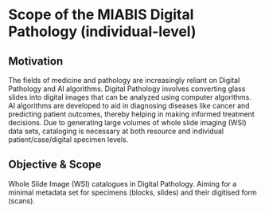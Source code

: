 # Scope of the MIABIS Digital Pathology (individual-level)

## Motivation
The fields of medicine and pathology are increasingly reliant on Digital Pathology and AI algorithms. Digital Pathology involves converting glass slides into digital images that can be analyzed using computer algorithms. AI algorithms are developed to aid in diagnosing diseases like cancer and predicting patient outcomes, thereby helping in making informed treatment decisions.  Due to generating large volumes of whole slide imaging (WSI) data sets, cataloging is necessary at both resource and individual patient/case/digital specimen levels.

## Objective & Scope
Whole Slide Image (WSI) catalogues in Digital Pathology. Aiming for a minimal metadata set for specimens (blocks, slides) and their digitised form (scans).
